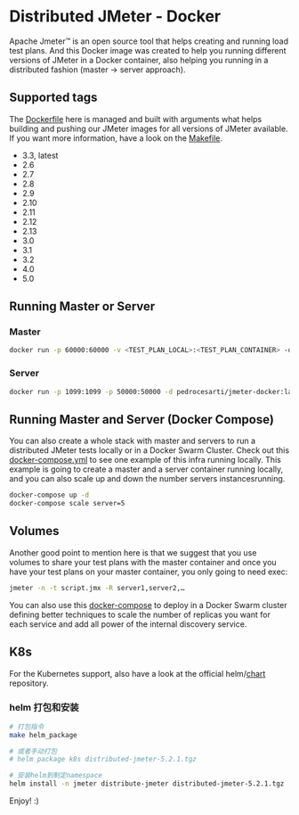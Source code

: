 # Distributed JMeter - Docker

Apache Jmeter™ is an open source tool that helps creating and running load test plans. And this Docker image was created to help you running different versions of JMeter in a Docker container, also helping you running in a distributed fashion (master -> server approach). 

## Supported tags

The [Dockerfile](https://github.com/pedrocesar-ti/distributed-jmeter-docker/blob/master/Dockerfile) here is managed and built with arguments what helps building  and pushing our JMeter images for all versions of JMeter available. If you want more information, have a look on the [Makefile](https://github.com/pedrocesar-ti/distributed-jmeter-docker/blob/master/Makefile).

- 3.3, latest
- 2.6
- 2.7
- 2.8
- 2.9
- 2.10
- 2.11
- 2.12
- 2.13
- 3.0
- 3.1
- 3.2
- 4.0
- 5.0 

## Running Master or Server
### Master
```sh
docker run -p 60000:60000 -v <TEST_PLAN_LOCAL>:<TEST_PLAN_CONTAINER> -d pedrocesarti/jmeter-docker:latest master
```

### Server
```sh
docker run -p 1099:1099 -p 50000:50000 -d pedrocesarti/jmeter-docker:latest server
```


## Running Master and Server (Docker Compose)
You can also create a whole stack with master and servers to run a distributed JMeter tests locally or in a Docker Swarm Cluster. Check out this [docker-compose.yml](https://github.com/pedrocesar-ti/distributed-jmeter-docker/blob/master/local/docker-compose.yml) to see one example of this infra running locally.
This example is going to create a master and a server container running locally, and you can also scale up and down the number servers instancesrunning.
```sh
docker-compose up -d
docker-compose scale server=5
```

## Volumes
Another good point to mention here is that we suggest that you use volumes to share your test plans with the master container and once you have your test plans on your master container, you only going to need exec:

```sh
jmeter -n -t script.jmx -R server1,server2,…
``` 

You can also use this [docker-compose](https://github.com/pedrocesar-ti/distributed-jmeter-docker/blob/master/local/docker-compose.yml) to deploy in a Docker Swarm cluster defining better techniques to scale the number of replicas you want for each service and add all power of the internal discovery service.

## K8s
For the Kubernetes support, also have a look at the official helm/[chart](https://github.com/helm/charts/tree/master/stable/distributed-jmeter) repository.

### helm 打包和安装

```bash
# 打包指令
make helm_package

# 或者手动打包
# helm package k8s distributed-jmeter-5.2.1.tgz

# 安装helm到制定namespace
helm install -n jmeter distribute-jmeter distributed-jmeter-5.2.1.tgz
```

Enjoy! :)
